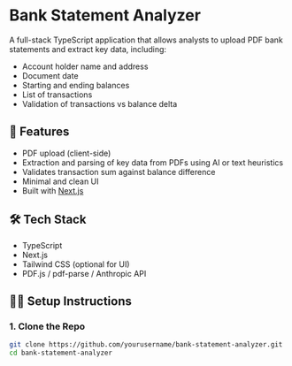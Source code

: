 # Bank Statement Analyzer

A full-stack TypeScript application that allows analysts to upload PDF bank statements and extract key data, including:

- Account holder name and address
- Document date
- Starting and ending balances
- List of transactions
- Validation of transactions vs balance delta

## 🚀 Features

- PDF upload (client-side)
- Extraction and parsing of key data from PDFs using AI or text heuristics
- Validates transaction sum against balance difference
- Minimal and clean UI
- Built with [Next.js](https://nextjs.org/) 

## 🛠️ Tech Stack

- TypeScript
- Next.js 
- Tailwind CSS (optional for UI)
- PDF.js / pdf-parse / Anthropic API

## 🧑‍💻 Setup Instructions

### 1. Clone the Repo

```bash
git clone https://github.com/yourusername/bank-statement-analyzer.git
cd bank-statement-analyzer     
